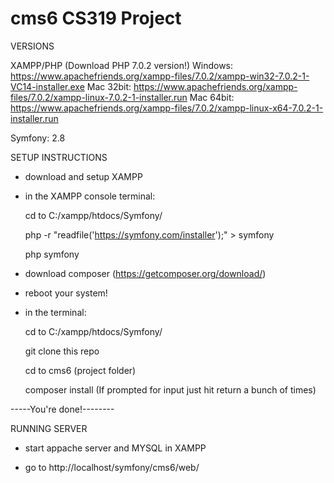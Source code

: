 # cms6 CS319 Project

VERSIONS

XAMPP/PHP (Download PHP 7.0.2 version!)
Windows: https://www.apachefriends.org/xampp-files/7.0.2/xampp-win32-7.0.2-1-VC14-installer.exe
Mac 32bit: https://www.apachefriends.org/xampp-files/7.0.2/xampp-linux-7.0.2-1-installer.run
Mac 64bit: https://www.apachefriends.org/xampp-files/7.0.2/xampp-linux-x64-7.0.2-1-installer.run

Symfony: 2.8

SETUP INSTRUCTIONS

- download and setup XAMPP

- in the XAMPP console terminal:

	cd to C:/xampp/htdocs/Symfony/

	php -r "readfile('https://symfony.com/installer');" > symfony

	php symfony

- download composer (https://getcomposer.org/download/)

- reboot your system!

- in the terminal:

	cd to C:/xampp/htdocs/Symfony/

	git clone this repo

	cd to cms6 (project folder)

	composer install (If prompted for input just hit return a bunch of times)

-----You're done!--------

RUNNING SERVER

- start appache server and MYSQL in XAMPP 

- go to http://localhost/symfony/cms6/web/

